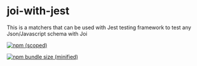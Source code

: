 # joi-with-jest
This is a matchers that can be used with Jest testing framework to test any Json/Javascript schema with Joi

[![npm (scoped)](https://img.shields.io/npm/v/npm?color=blue)](https://www.npmjs.com/package/joi-with-jest)

[![npm bundle size (minified)](https://img.shields.io/bundlephobia/min/joi-with-jest?color=green)](https://www.npmjs.com/package/joi-with-jest)


